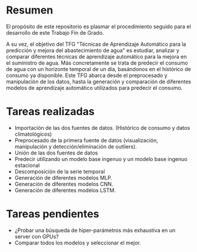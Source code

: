 # Resumen

El propósito de este repositorio es plasmar el procedimiento seguido para el desarrollo de este Trabajo Fin de Grado.  

A su vez, el objetivo del TFG "Técnicas de Aprendizaje Automático para la predicción y mejora del abastecimiento de agua" es estudiar, analizar y comparar diferentes técnicas de aprendizaje automático para la mejora en el suministro de agua. Más concretamente se trata de predecir el consumo de agua con un horizonte temporal de un día, basándonos en el histórico de consumo ya disponible. Este TFG abarca desde el preprocesado y manipulación de los datos, hasta la generación y comparación de diferentes modelos de aprendizaje automático utilizados para predecir el consumo.

# Tareas realizadas
- Importación de las dos fuentes de datos. (Histórico de consumo y datos climatológicos)
- Preprocesado de la primera fuente de datos (visualización, manipulación y detección/eliminación de outliers).
- Unión de las dos fuentes de datos
- Predecir utilizando un modelo base ingenuo y un modelo base ingenuo estacional
- Descomposición de la serie temporal
- Generación de diferentes modelos MLP.
- Generación de diferentes modelos CNN.
- Generación de diferentes modelos LSTM.

# Tareas pendientes
- ¿Probar una búsqueda de hiper-parámetros más exhaustiva en un server con GPUs?
- Comparar todos los modelos y seleccionar el mejor.
